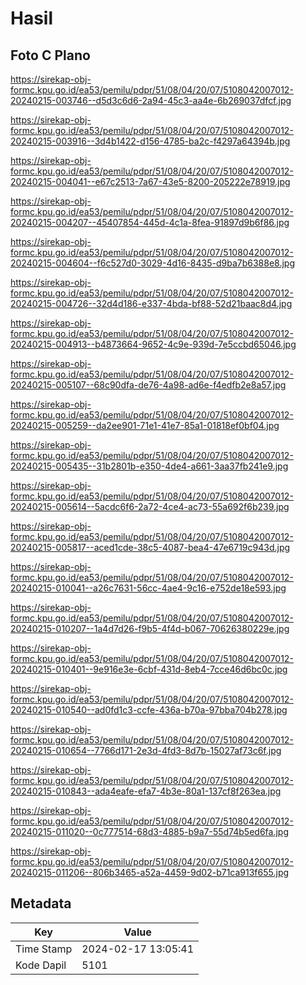 # Hasil

## Foto C Plano

https://sirekap-obj-formc.kpu.go.id/ea53/pemilu/pdpr/51/08/04/20/07/5108042007012-20240215-003746--d5d3c6d6-2a94-45c3-aa4e-6b269037dfcf.jpg

https://sirekap-obj-formc.kpu.go.id/ea53/pemilu/pdpr/51/08/04/20/07/5108042007012-20240215-003916--3d4b1422-d156-4785-ba2c-f4297a64394b.jpg

https://sirekap-obj-formc.kpu.go.id/ea53/pemilu/pdpr/51/08/04/20/07/5108042007012-20240215-004041--e67c2513-7a67-43e5-8200-205222e78919.jpg

https://sirekap-obj-formc.kpu.go.id/ea53/pemilu/pdpr/51/08/04/20/07/5108042007012-20240215-004207--45407854-445d-4c1a-8fea-91897d9b6f86.jpg

https://sirekap-obj-formc.kpu.go.id/ea53/pemilu/pdpr/51/08/04/20/07/5108042007012-20240215-004604--f6c527d0-3029-4d16-8435-d9ba7b6388e8.jpg

https://sirekap-obj-formc.kpu.go.id/ea53/pemilu/pdpr/51/08/04/20/07/5108042007012-20240215-004726--32d4d186-e337-4bda-bf88-52d21baac8d4.jpg

https://sirekap-obj-formc.kpu.go.id/ea53/pemilu/pdpr/51/08/04/20/07/5108042007012-20240215-004913--b4873664-9652-4c9e-939d-7e5ccbd65046.jpg

https://sirekap-obj-formc.kpu.go.id/ea53/pemilu/pdpr/51/08/04/20/07/5108042007012-20240215-005107--68c90dfa-de76-4a98-ad6e-f4edfb2e8a57.jpg

https://sirekap-obj-formc.kpu.go.id/ea53/pemilu/pdpr/51/08/04/20/07/5108042007012-20240215-005259--da2ee901-71e1-41e7-85a1-01818ef0bf04.jpg

https://sirekap-obj-formc.kpu.go.id/ea53/pemilu/pdpr/51/08/04/20/07/5108042007012-20240215-005435--31b2801b-e350-4de4-a661-3aa37fb241e9.jpg

https://sirekap-obj-formc.kpu.go.id/ea53/pemilu/pdpr/51/08/04/20/07/5108042007012-20240215-005614--5acdc6f6-2a72-4ce4-ac73-55a692f6b239.jpg

https://sirekap-obj-formc.kpu.go.id/ea53/pemilu/pdpr/51/08/04/20/07/5108042007012-20240215-005817--aced1cde-38c5-4087-bea4-47e6719c943d.jpg

https://sirekap-obj-formc.kpu.go.id/ea53/pemilu/pdpr/51/08/04/20/07/5108042007012-20240215-010041--a26c7631-56cc-4ae4-9c16-e752de18e593.jpg

https://sirekap-obj-formc.kpu.go.id/ea53/pemilu/pdpr/51/08/04/20/07/5108042007012-20240215-010207--1a4d7d26-f9b5-4f4d-b067-70626380229e.jpg

https://sirekap-obj-formc.kpu.go.id/ea53/pemilu/pdpr/51/08/04/20/07/5108042007012-20240215-010401--9e916e3e-6cbf-431d-8eb4-7cce46d6bc0c.jpg

https://sirekap-obj-formc.kpu.go.id/ea53/pemilu/pdpr/51/08/04/20/07/5108042007012-20240215-010540--ad0fd1c3-ccfe-436a-b70a-97bba704b278.jpg

https://sirekap-obj-formc.kpu.go.id/ea53/pemilu/pdpr/51/08/04/20/07/5108042007012-20240215-010654--7766d171-2e3d-4fd3-8d7b-15027af73c6f.jpg

https://sirekap-obj-formc.kpu.go.id/ea53/pemilu/pdpr/51/08/04/20/07/5108042007012-20240215-010843--ada4eafe-efa7-4b3e-80a1-137cf8f263ea.jpg

https://sirekap-obj-formc.kpu.go.id/ea53/pemilu/pdpr/51/08/04/20/07/5108042007012-20240215-011020--0c777514-68d3-4885-b9a7-55d74b5ed6fa.jpg

https://sirekap-obj-formc.kpu.go.id/ea53/pemilu/pdpr/51/08/04/20/07/5108042007012-20240215-011206--806b3465-a52a-4459-9d02-b71ca913f655.jpg


## Metadata

| Key        | Value               |
| ---------- | ------------------- |
| Time Stamp | 2024-02-17 13:05:41 |
| Kode Dapil | 5101                |




